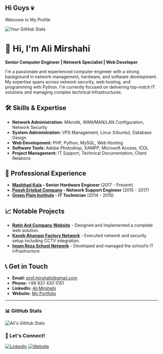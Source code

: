 ## Hi Guys 💀
Welcome to My Profile


![Your GitHub Stats](https://github-readme-stats.vercel.app/api?username=Scary-technologies)

# 👋 Hi, I'm Ali Mirshahi

**Senior Computer Engineer | Network Specialist | Web Developer**

I'm a passionate and experienced computer engineer with a strong background in network management, hardware, and software development. My expertise spans across network security, web hosting, and programming with Python. I'm currently focused on delivering top-notch IT solutions and managing complex technical infrastructures.

## 🛠 Skills & Expertise
- **Network Administration:** Mikrotik, WAN/MAN/LAN Configuration, Network Security
- **System Administration:** VPS Management, Linux (Ubuntu), Database Design
- **Web Development:** PHP, Python, MySQL, Web Hosting
- **Software Tools:** Adobe Photoshop, XAMPP, Microsoft Access, ICDL
- **Project Management:** IT Support, Technical Documentation, Client Relations

## 💼 Professional Experience
- **[Mashhad Kala](https://example.com) - Senior Hardware Engineer** (2017 - Present)
- **[Poosh Ertebat Company](https://example.com) - Network Support Engineer** (2015 - 2017)
- **[Green Plain Institute](https://example.com) - IT Technician** (2014 - 2015)

## 📈 Notable Projects
- **[Ratin Ard Company Website](http://ratinard.com)** - Designed and implemented a complete web solution.
- **[Kaveh Ahangar Factory Network](http://example.com)** - Executed network and security setup including CCTV integration.
- **[Imam Reza School Network](http://example.com)** - Developed and managed the school’s IT infrastructure.

## 📞 Get in Touch
- **Email:** [prof.mirshahi@gmail.com](mailto:prof.mirshahi@gmail.com)
- **Phone:** +98 937 430 5151
- **LinkedIn:** [Ali Mirshahi](https://www.linkedin.com/in/example)
- **Website:** [My Portfolio](http://example.com)

---

### 📊 GitHub Stats
![Ali's GitHub Stats](https://github-readme-stats.vercel.app/api?username=Scary-technologies&show_icons=true&theme=radical)

### 🔗 Let's Connect!
[![LinkedIn](https://img.shields.io/badge/LinkedIn-Connect-blue)](https://www.linkedin.com/in/example)
[![Website](https://img.shields.io/badge/Website-Visit-brightgreen)](http://example.com)
